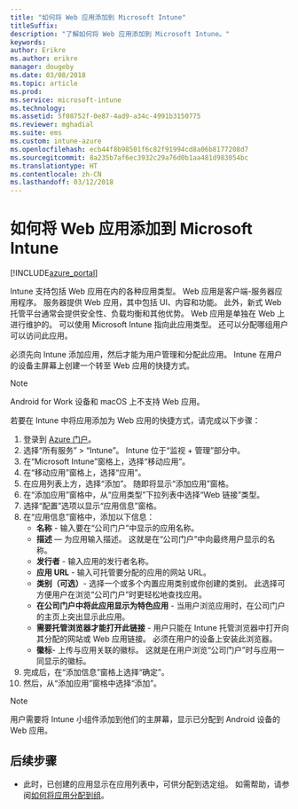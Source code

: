 ```yaml
---
title: "如何将 Web 应用添加到 Microsoft Intune"
titleSuffix: 
description: "了解如何将 Web 应用添加到 Microsoft Intune。"
keywords: 
author: Erikre
ms.author: erikre
manager: dougeby
ms.date: 03/08/2018
ms.topic: article
ms.prod: 
ms.service: microsoft-intune
ms.technology: 
ms.assetid: 5f08752f-0e87-4ad9-a34c-4991b3150775
ms.reviewer: mghadial
ms.suite: ems
ms.custom: intune-azure
ms.openlocfilehash: ecb44f8b98501f6c82f91994cd8a06b8177208d7
ms.sourcegitcommit: 8a235b7af6ec3932c29a76d0b1aa481d983054bc
ms.translationtype: HT
ms.contentlocale: zh-CN
ms.lasthandoff: 03/12/2018
---
```

# <a name="how-to-add-web-apps-to-microsoft-intune"></a>如何将 Web 应用添加到 Microsoft Intune

[!INCLUDE[azure_portal](./includes/azure_portal.md)]

Intune 支持包括 Web 应用在内的各种应用类型。 Web 应用是客户端-服务器应用程序。 服务器提供 Web 应用，其中包括 UI、内容和功能。 此外，新式 Web 托管平台通常会提供安全性、负载均衡和其他优势。 Web 应用是单独在 Web 上进行维护的。 可以使用 Microsoft Intune 指向此应用类型。 还可以分配哪组用户可以访问此应用。 

必须先向 Intune 添加应用，然后才能为用户管理和分配此应用。 Intune 在用户的设备主屏幕上创建一个转至 Web 应用的快捷方式。

> [!Note]
> Android for Work 设备和 macOS 上不支持 Web 应用。

若要在 Intune 中将应用添加为 Web 应用的快捷方式，请完成以下步骤：

1. 登录到 [Azure 门户](https://portal.azure.com)。
2. 选择“所有服务” > “Intune”。 Intune 位于“监视 + 管理”部分中。
3. 在“Microsoft Intune”窗格上，选择“移动应用”。
4. 在“移动应用”窗格上，选择“应用”。
5. 在应用列表上方，选择“添加”。 随即将显示“添加应用”窗格。
6. 在“添加应用”窗格中，从“应用类型”下拉列表中选择“Web 链接”类型。
7. 选择“配置”选项以显示“应用信息”窗格。
8. 在“应用信息”窗格中，添加以下信息：
    - **名称** - 输入要在“公司门户”中显示的应用名称。
    - **描述** — 为应用输入描述。 这就是在“公司门户”中向最终用户显示的名称。
    - **发行者** - 输入应用的发行者名称。
    - **应用 URL** - 输入可托管要分配的应用的网站 URL。
    - **类别（可选）**- 选择一个或多个内置应用类别或你创建的类别。 此选择可方便用户在浏览“公司门户”时更轻松地查找应用。
    - **在公司门户中将此应用显示为特色应用** - 当用户浏览应用时，在公司门户的主页上突出显示此应用。
    - **需要托管浏览器才能打开此链接** - 用户只能在 Intune 托管浏览器中打开向其分配的网站或 Web 应用链接。 必须在用户的设备上安装此浏览器。
    - **徽标**- 上传与应用关联的徽标。 这就是在用户浏览“公司门户”时与应用一同显示的徽标。
9. 完成后，在“添加信息”窗格上选择“确定”。
10. 然后，从“添加应用”窗格中选择“添加”。

> [!Note]
> 用户需要将 Intune 小组件添加到他们的主屏幕，显示已分配到 Android 设备的 Web 应用。

## <a name="next-steps"></a>后续步骤

- 此时，已创建的应用显示在应用列表中，可供分配到选定组。 如需帮助，请参阅[如何将应用分配到组](apps-deploy.md)。